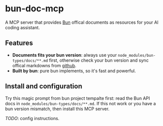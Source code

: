 # bun-doc-mcp

A MCP server that provides [Bun](https://bun.com) offical documents as resources for your AI coding assistant.

## Features

- **Documents fits your bun version**: always use your `node_modules/bun-types/docs/**.md` first, otherwise check your bun version and sync offical markdowns from [github](https://github.com/oven-sh/bun/tree/main/docs).
- **Built by bun**: pure bun implements, so it's fast and powerful.

## Install and configuration

Try this magic prompt from bun project tempalte first: read the Bun API docs in `node_modules/bun-types/docs/**.md`.
If this not work or you have a bun version mismatch, then install this MCP server.

*TODO*: config instructions.
